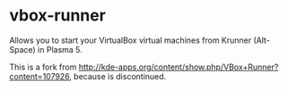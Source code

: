 # vbox-runner
Allows you to start your VirtualBox virtual machines from Krunner (Alt-Space) in Plasma 5.

This is a fork from http://kde-apps.org/content/show.php/VBox+Runner?content=107926, because is discontinued.
